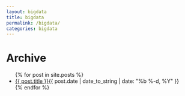```yaml
---
layout: bigdata
title: bigdata
permalink: /bigdata/
categories: bigdata
---
```

<div class="container">
  <div id="article">
  <h1>Archive</h1>
  <ul class="posts">
    {% for post in site.posts %}
    <li><span><a href="{{ site.baseurl }}{{ post.url }}">{{ post.title }}</a><time class="pull-right post-list">{{ post.date | date_to_string | date: "%b %-d, %Y"  }}</h4></time></span></span></li>
    {% endfor %}
  </ul>
</div>
